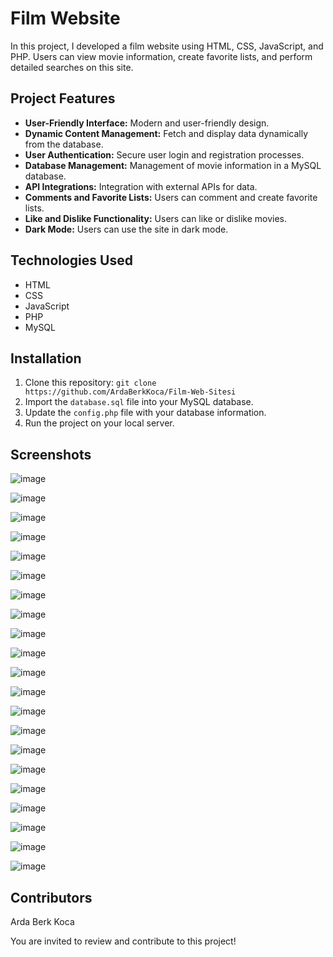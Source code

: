 # Film Website

In this project, I developed a film website using HTML, CSS, JavaScript, and PHP. Users can view movie information, create favorite lists, and perform detailed searches on this site.

## Project Features

- **User-Friendly Interface:** Modern and user-friendly design.
- **Dynamic Content Management:** Fetch and display data dynamically from the database.
- **User Authentication:** Secure user login and registration processes.
- **Database Management:** Management of movie information in a MySQL database.
- **API Integrations:** Integration with external APIs for data.
- **Comments and Favorite Lists:** Users can comment and create favorite lists.
- **Like and Dislike Functionality:** Users can like or dislike movies.
- **Dark Mode:** Users can use the site in dark mode.

## Technologies Used

- HTML
- CSS
- JavaScript
- PHP
- MySQL

## Installation

1. Clone this repository: `git clone https://github.com/ArdaBerkKoca/Film-Web-Sitesi`
2. Import the `database.sql` file into your MySQL database.
3. Update the `config.php` file with your database information.
4. Run the project on your local server.

## Screenshots

![image](https://github.com/ArdaBerkKoca/Film-Website/assets/169831603/cb443206-e817-4616-a9f9-bd6c4ac5c667)

![image](https://github.com/ArdaBerkKoca/Film-Website/assets/169831603/0ca75602-ec81-4aa7-8b2b-a9e61da2cb08)

![image](https://github.com/ArdaBerkKoca/Film-Website/assets/169831603/2d5e992a-8489-4c03-aa8f-785638ac22d1)


![image](https://github.com/ArdaBerkKoca/Film-Website/assets/169831603/918759e8-434c-4138-a115-45c4a9b5ac63)

![image](https://github.com/ArdaBerkKoca/Film-Website/assets/169831603/e991a8cc-3181-462a-94d3-87cb99380ea1)

![image](https://github.com/ArdaBerkKoca/Film-Website/assets/169831603/a01842b5-cd7b-43aa-8eac-7b1381c82095)

![image](https://github.com/ArdaBerkKoca/Film-Website/assets/169831603/4a59343c-a265-4dd2-a279-19bdfad8bf97)

![image](https://github.com/ArdaBerkKoca/Film-Website/assets/169831603/384ef54a-892d-4b11-96b6-3f20c04eeadf)

![image](https://github.com/ArdaBerkKoca/Film-Website/assets/169831603/bdca75fa-6895-4c28-be54-cc1fa63b31f5)

![image](https://github.com/ArdaBerkKoca/Film-Website/assets/169831603/899ab8e6-3423-45e9-a595-b2e473c48c5a)

![image](https://github.com/ArdaBerkKoca/Film-Website/assets/169831603/1b67b519-018f-4693-9844-fe339ab823c8)

![image](https://github.com/ArdaBerkKoca/Film-Website/assets/169831603/adb7be16-83e4-410b-af85-58f5e29437a4)

![image](https://github.com/ArdaBerkKoca/Film-Website/assets/169831603/63d2470b-ad9a-4266-9742-6f4401ee2669)

![image](https://github.com/ArdaBerkKoca/Film-Website/assets/169831603/aa25e914-8f2f-4f3a-8692-c9e89e4d3405)

![image](https://github.com/ArdaBerkKoca/Film-Website/assets/169831603/b714a6b3-303c-4ac2-943d-713c55a84c03)

![image](https://github.com/ArdaBerkKoca/Film-Website/assets/169831603/333fe90d-7ced-4d01-a1b2-60160ac8f38a)

![image](https://github.com/ArdaBerkKoca/Film-Website/assets/169831603/c12aa534-8529-4893-a873-743138d4fc08)

![image](https://github.com/ArdaBerkKoca/Film-Website/assets/169831603/fe317f1e-4aba-48f1-a4b1-fe4fed486291)

![image](https://github.com/ArdaBerkKoca/Film-Website/assets/169831603/8bc9b682-189c-45c2-9f92-b234f2b34261)

![image](https://github.com/ArdaBerkKoca/Film-Website/assets/169831603/f3e92e0d-4ea4-428d-95de-8f7e791651b5)

![image](https://github.com/ArdaBerkKoca/Film-Website/assets/169831603/cb412b7e-ce84-46fb-931c-b0f691ca4c62)


## Contributors

Arda Berk Koca

You are invited to review and contribute to this project!
